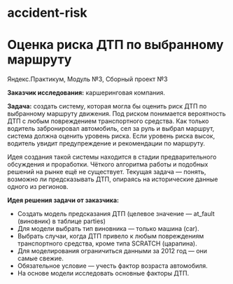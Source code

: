# accident-risk
# Оценка риска ДТП по выбранному маршруту
Яндекс.Практикум, Модуль №3, Сборный проект №3

**Заказчик исследования:** каршеринговая компания.

**Задача:** создать систему, которая могла бы оценить риск ДТП по выбранному маршруту движения. Под риском понимается вероятность ДТП с любым повреждением транспортного средства. Как только водитель забронировал автомобиль, сел за руль и выбрал маршрут, система должна оценить уровень риска. Если уровень риска высок, водитель увидит предупреждение и рекомендации по маршруту.

Идея создания такой системы находится в стадии предварительного обсуждения и проработки. Чёткого алгоритма работы и подобных решений на рынке ещё не существует. Текущая задача — понять, возможно ли предсказывать ДТП, опираясь на исторические данные одного из регионов.

**Идея решения задачи от заказчика:**

- Создать модель предсказания ДТП (целевое значение — at_fault (виновник) в таблице parties)
- Для модели выбрать тип виновника — только машина (car).
- Выбрать случаи, когда ДТП привело к любым повреждениям транспортного средства, кроме типа SCRATCH (царапина).
- Для моделирования ограничиться данными за 2012 год — они самые свежие.
- Обязательное условие — учесть фактор возраста автомобиля.
- На основе модели исследовать основные факторы ДТП.
